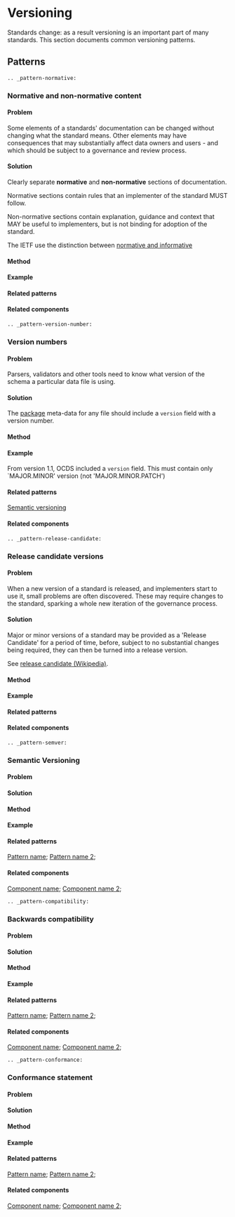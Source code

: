 # Versioning 

Standards change: as a result versioning is an important part of many standards. This section documents common versioning patterns. 

## Patterns

```eval_rst
.. _pattern-normative:
```

### Normative and non-normative content

#### Problem

Some elements of a standards' documentation can be changed without changing what the standard means. Other elements may have consequences that may substantially affect data owners and users - and which should be subject to a governance and review process. 

#### Solution

Clearly separate **normative** and **non-normative** sections of documentation. 

Normative sections contain rules that an implementer of the standard MUST follow.

Non-normative sections contain explanation, guidance and context that MAY be useful to implementers, but is not binding for adoption of the standard. 

The IETF use the distinction between [normative and informative](https://www.ietf.org/iesg/statement/normative-informative.html)

#### Method

#### Example

#### Related patterns

#### Related components


```eval_rst
.. _pattern-version-number:
```

### Version numbers

#### Problem

Parsers, validators and other tools need to know what version of the schema a particular data file is using.

#### Solution

The [package](pattern-packaging) meta-data for any file should include a `version` field with a version number. 

#### Method

#### Example

From version 1.1, OCDS included a `version` field. This must contain only `MAJOR.MINOR' version (not 'MAJOR.MINOR.PATCH')

#### Related patterns

[Semantic versioning](pattern-semver)

#### Related components



```eval_rst
.. _pattern-release-candidate:
```

### Release candidate versions

#### Problem

When a new version of a standard is released, and implementers start to use it, small problems are often discovered. These may require changes to the standard, sparking a whole new iteration of the governance process.

#### Solution

Major or minor versions of a standard may be provided as a 'Release Candidate' for a period of time, before, subject to no substantial changes being required, they can then be turned into a release version. 

See [release candidate (Wikipedia)](https://en.wikipedia.org/wiki/Software_release_life_cycle#Release_candidate). 

#### Method

#### Example

#### Related patterns

#### Related components



```eval_rst
.. _pattern-semver:
```

### Semantic Versioning

#### Problem



#### Solution

#### Method

#### Example

#### Related patterns

[Pattern name](pattern-slug); [Pattern name 2](pattern-slug-2); 

#### Related components

[Component name](component-slug); [Component name 2](component-slug-2); 





```eval_rst
.. _pattern-compatibility:
```

### Backwards compatibility 

#### Problem

#### Solution

#### Method

#### Example

#### Related patterns

[Pattern name](pattern-slug); [Pattern name 2](pattern-slug-2); 

#### Related components

[Component name](component-slug); [Component name 2](component-slug-2); 






```eval_rst
.. _pattern-conformance:
```

### Conformance statement

#### Problem

#### Solution

#### Method

#### Example

#### Related patterns

[Pattern name](pattern-slug); [Pattern name 2](pattern-slug-2); 

#### Related components

[Component name](component-slug); [Component name 2](component-slug-2); 



